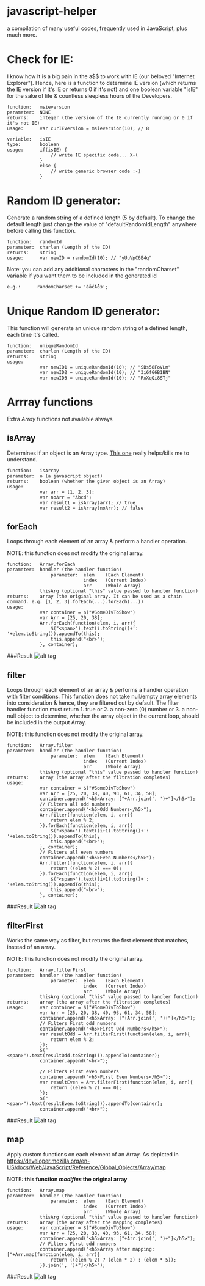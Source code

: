 # javascript-helper
a compilation of many useful codes, frequently used in JavaScript, plus much more.

# Check for IE:
I know how It is a big pain in the a$$ to work with IE (our beloved "Internet Explorer").
Hence, here is a function to determine IE version (which returns the IE version if it's IE or returns 0 if it's not)
and one boolean variable "isIE" for the sake of life & countless sleepless hours of the Developers.

    function:   msieversion
    parameter:  NONE
    returns:    integer (the version of the IE currently running or 0 if it's not IE)
    usage:      var curIEVersion = msieversion(10); // 8

    variable:   isIE
    type:       boolean
    usage:      if(isIE) {
                    // write IE specific code... X-(
                }
                else {
                    // write generic browser code :-)
                }

# Random ID generator:
Generate a random string of a defined length (5 by default). 
To change the default length just change the value of "defaultRandomIdLength" anywhere before calling this function.

    function:   randomId
    parameter:  charlen (Length of the ID)
    returns:    string
    usage:      var newID = randomId(10); // "yUuVpC6E4q"
Note: you can add any additional characters in the "randomCharset" variable if you want them to be included in the generated id

    e.g.:      randomCharset += 'áāćÃȱɜ';

# Unique Random ID generator:
This function will generate an unique random string of a defined length, each time it's called.

    function:   uniqueRandomId
    parameter:  charlen (Length of the ID)
    returns:    string
    usage:
                var newID1 = uniqueRandomId(10); // "SBs58FoVLm"
                var newID2 = uniqueRandomId(10); // "3i6fG6B1BN"
                var newID3 = uniqueRandomId(10); // "RxXqQi8STj"

# Arrray functions
Extra *Array* functions not available always

## isArray
Determines if an object is an Array type. [This one](http://perfectionkills.com/instanceof-considered-harmful-or-how-to-write-a-robust-isarray/) really helps/kills me to understand. 

    function:   isArray
    parameter:  o (a javascript object)
    returns:    boolean (whether the given object is an Array)
    usage:
                var arr = [1, 2, 3];
                var noArr = "Abcd";
                var result1 = isArray(arr); // true
                var result2 = isArray(noArr); // false

## forEach
Loops through each element of an array & perform a handler operation.

NOTE: this function does not modify the original array.

    function:   Array.forEach
    parameter:  handler (the handler function)
                    parameter:  elem    (Each Element)
                                index   (Current Index)
                                arr     (Whole Array)
                thisArg (optional "this" value passed to handler function)
    returns:    array (the original array. It can be used as a chain command. e.g. [1, 2, 3].forEach(...).forEach(...))
    usage:
                var container = $("#SomeDivToShow")
                var Arr = [25, 20, 38];
                Arr.forEach(function(elem, i, arr){
                    $("<span>").text(i.toString()+': '+elem.toString()).appendTo(this);
                    this.append("<br>");
                }, container);
###Result
![alt tag](images/array_forEach.png)

## filter
Loops through each element of an array & performs a handler operation with filter conditions. 
This function does not take null/empty array elements into consideration & hence, 
they are filtered out by default. 
The filter handler function must return 
    1. true or
    2. a non-zero (0) number or 
    3. a non-null object 
to determine, whether the array object in the current loop, should be included in the output Array.

NOTE: this function does not modify the original array.

    function:   Array.filter
    parameter:  handler (the handler function)
                    parameter:  elem    (Each Element)
                                index   (Current Index)
                                arr     (Whole Array)
                thisArg (optional "this" value passed to handler function)
    returns:    array (the array after the filtration completes)
    usage:
                var container = $("#SomeDivToShow")
                var Arr = [25, 20, 38, 40, 93, 61, 34, 58];
                container.append("<h5>Array: ["+Arr.join(', ')+"]</h5>");
                // Filters all odd numbers
                container.append("<h5>Odd Numbers</h5>");
                Arr.filter(function(elem, i, arr){
                    return elem % 2;
                }).forEach(function(elem, i, arr){
                    $("<span>").text((i+1).toString()+': '+elem.toString()).appendTo(this);
                    this.append("<br>");
                }, container);
                // Filters all even numbers
                container.append("<h5>Even Numbers</h5>");
                Arr.filter(function(elem, i, arr){
                    return ((elem % 2) === 0);
                }).forEach(function(elem, i, arr){
                    $("<span>").text((i+1).toString()+': '+elem.toString()).appendTo(this);
                    this.append("<br>");
                }, container);
###Result
![alt tag](images/array_filter.png)

## filterFirst
Works the same way as filter, but returns the first element that matches, instead of an array. 

NOTE: this function does not modify the original array.

    function:   Array.filterFirst
    parameter:  handler (the handler function)
                    parameter:  elem    (Each Element)
                                index   (Current Index)
                                arr     (Whole Array)
                thisArg (optional "this" value passed to handler function)
    returns:    array (the array after the filtration completes)
    usage:      var container = $("#SomeDivToShow")
                var Arr = [25, 20, 38, 40, 93, 61, 34, 58];
                container.append("<h5>Array: ["+Arr.join(', ')+"]</h5>");
                // Filters First odd numbers
                container.append("<h5>First Odd Numbers</h5>");
                var resultOdd = Arr.filterFirst(function(elem, i, arr){
                    return elem % 2;
                });
                $("<span>").text(resultOdd.toString()).appendTo(container);
                container.append("<br>");
                
                // Filters First even numbers
                container.append("<h5>First Even Numbers</h5>");
                var resultEven = Arr.filterFirst(function(elem, i, arr){
                    return ((elem % 2) === 0);
                });
                $("<span>").text(resultEven.toString()).appendTo(container);
                container.append("<br>");
###Result
![alt tag](images/array_forEach_extended.png)


## map
Apply custom functions on each element of an Array. As depicted in https://developer.mozilla.org/en-US/docs/Web/JavaScript/Reference/Global_Objects/Array/map

NOTE: **this function _modifies_ the original array**

    function:   Array.map
    parameter:  handler (the handler function)
                    parameter:  elem    (Each Element)
                                index   (Current Index)
                                arr     (Whole Array)
                thisArg (optional "this" value passed to handler function)
    returns:    array (the array after the mapping completes)
    usage:      var container = $("#SomeDivToShow")
                var Arr = [25, 20, 38, 40, 93, 61, 34, 58];
                container.append("<h5>Array: ["+Arr.join(', ')+"]</h5>");
                // Filters First odd numbers
                container.append("<h5>Array after mapping: ["+Arr.map(function(elem, i, arr){
                    return ((elem % 2) ? (elem * 2) : (elem * 5));
                }).join(', ')+"]</h5>");
###Result
![alt tag](images/array_map.png)

